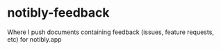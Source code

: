 # notibly-feedback
Where I push documents containing feedback (issues, feature requests, etc) for notibly.app

